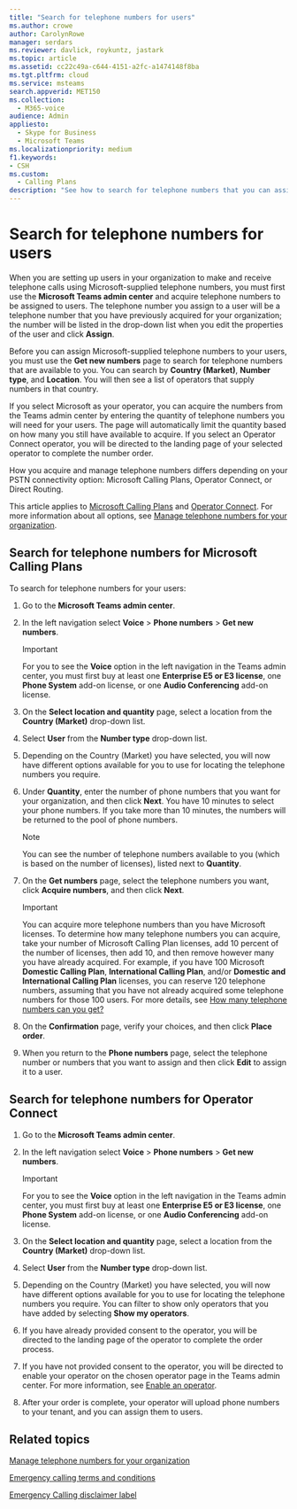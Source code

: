```yaml
---
title: "Search for telephone numbers for users"
ms.author: crowe
author: CarolynRowe
manager: serdars
ms.reviewer: davlick, roykuntz, jastark
ms.topic: article
ms.assetid: cc22c49a-c644-4151-a2fc-a1474148f8ba
ms.tgt.pltfrm: cloud
ms.service: msteams
search.appverid: MET150
ms.collection: 
  - M365-voice
audience: Admin
appliesto: 
  - Skype for Business
  - Microsoft Teams
ms.localizationpriority: medium
f1.keywords:
- CSH
ms.custom: 
  - Calling Plans
description: "See how to search for telephone numbers that you can assign to your users, by country or region and city, and specify the quantity of numbers you need."
---
```


# Search for telephone numbers for users

When you are setting up users in your organization to make and receive telephone calls using Microsoft-supplied telephone numbers, you must first use the **Microsoft Teams admin center** and acquire telephone numbers to be assigned to users. The telephone number you assign to a user will be a telephone number that you have previously acquired for your organization; the number will be listed in the drop-down list when you edit the properties of the user and click **Assign**.
  
Before you can assign Microsoft-supplied telephone numbers to your users, you must use the **Get new numbers** page to search for telephone numbers that are available to you. You can search by **Country (Market)**, **Number type**, and **Location**. You will then see a list of operators that supply numbers in that country.

If you select Microsoft as your operator, you can acquire the numbers from the Teams admin center by entering the quantity of telephone numbers you will need for your users. The page will automatically limit the quantity based on how many you still have available to acquire. If you select an Operator Connect operator, you will be directed to the landing page of your selected operator to complete the number order.

How you acquire and manage telephone numbers differs depending on your PSTN connectivity option: Microsoft Calling Plans, Operator Connect, or Direct Routing.

This article applies to [Microsoft Calling Plans](#search-for-telephone-numbers-for-microsoft-calling-plans) and [Operator Connect](#search-for-telephone-numbers-for-operator-connect). For more information about all options, see [Manage telephone numbers for your organization](/microsoftteams/manage-phone-numbers-landing-page).

## Search for telephone numbers for Microsoft Calling Plans

To search for telephone numbers for your users:
  
1. Go to the **Microsoft Teams admin center**.

2. In the left navigation select **Voice** > **Phone numbers** > **Get new numbers**.
  
    > [!IMPORTANT]
    > For you to see the **Voice** option in the left navigation in the Teams admin center, you must first buy at least one **Enterprise E5 or E3 license**, one **Phone System** add-on license, or one **Audio Conferencing** add-on license.  

3. On the **Select location and quantity** page, select a location from the **Country (Market)** drop-down list.

4. Select **User** from the **Number type** drop-down list.

5. Depending on the Country (Market) you have selected, you will now have different options available for you to use for locating the telephone numbers you require.  

6. Under **Quantity**, enter the number of phone numbers that you want for your organization, and then click **Next**. You have 10 minutes to select your phone numbers. If you take more than 10 minutes, the numbers will be returned to the pool of phone numbers.

    > [!NOTE]
    > You can see the number of telephone numbers available to you (which is based on the number of licenses), listed next to **Quantity**.
  
7. On the **Get numbers** page, select the telephone numbers you want, click **Acquire numbers**, and then click **Next**.

    > [!IMPORTANT]
    > You can acquire more telephone numbers than you have Microsoft licenses. To determine how many telephone numbers you can acquire, take your number of Microsoft Calling Plan licenses, add 10 percent of the number of licenses, then add 10, and then remove however many you have already acquired. For example, if you have 100 Microsoft **Domestic Calling Plan**, **International Calling Plan**, and/or **Domestic and International Calling Plan** licenses, you can reserve 120 telephone numbers, assuming that you have not already acquired some telephone numbers for those 100 users. For more details, see [How many telephone numbers can you get?](./how-many-phone-numbers-can-you-get.md)

8. On the **Confirmation** page, verify your choices, and then click **Place order**.

9. When you return to the **Phone numbers** page, select the telephone number or numbers that you want to assign and then click **Edit** to assign it to a user.

## Search for telephone numbers for Operator Connect

1. Go to the **Microsoft Teams admin center**.

2. In the left navigation select **Voice** > **Phone numbers** > **Get new numbers**.
  
    > [!IMPORTANT]
    > For you to see the **Voice** option in the left navigation in the Teams admin center, you must first buy at least one **Enterprise E5 or E3 license**, one **Phone System** add-on license, or one **Audio Conferencing** add-on license.  

3. On the **Select location and quantity** page, select a location from the **Country (Market)** drop-down list.

4. Select **User** from the **Number type** drop-down list.

5. Depending on the Country (Market) you have selected, you will now have different options available for you to use for locating the telephone numbers you require. You can filter to show only operators that you have added by selecting **Show my operators**.

6. If you have already provided consent to the operator, you will be directed to the landing page of the operator to complete the order process.

7. If you have not provided consent to the operator, you will be directed to enable your operator on the chosen operator page in the Teams admin center. For more information, see [Enable an operator](operator-connect-configure.md#enable-an-operator).

8. After your order is complete, your operator will upload phone numbers to your tenant, and you can assign them to users.  

## Related topics

[Manage telephone numbers for your organization](manage-phone-numbers-landing-page.md)

[Emergency calling terms and conditions](./emergency-calling-terms-and-conditions.md)

[Emergency Calling disclaimer label](https://github.com/MicrosoftDocs/OfficeDocs-SkypeForBusiness/blob/live/Teams/downloads/emergency-calling/emergency-calling-label-(en-us)-(v.1.0).zip?raw=true)
